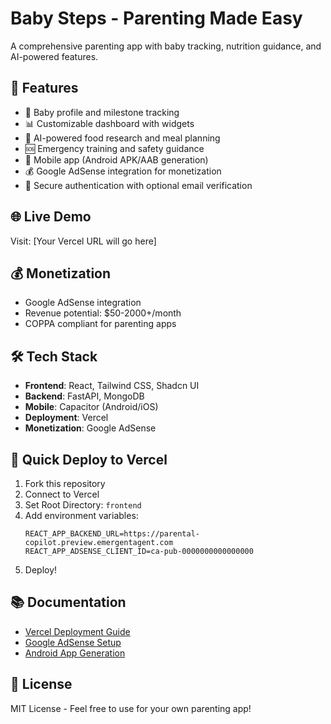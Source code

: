 # Baby Steps - Parenting Made Easy

A comprehensive parenting app with baby tracking, nutrition guidance, and AI-powered features.

## 🚀 Features
- 👶 Baby profile and milestone tracking
- 📊 Customizable dashboard with widgets
- 🍎 AI-powered food research and meal planning
- 🆘 Emergency training and safety guidance
- 📱 Mobile app (Android APK/AAB generation)
- 💰 Google AdSense integration for monetization
- 🔐 Secure authentication with optional email verification

## 🌐 Live Demo
Visit: [Your Vercel URL will go here]

## 💰 Monetization
- Google AdSense integration
- Revenue potential: $50-2000+/month
- COPPA compliant for parenting apps

## 🛠️ Tech Stack
- **Frontend**: React, Tailwind CSS, Shadcn UI
- **Backend**: FastAPI, MongoDB
- **Mobile**: Capacitor (Android/iOS)
- **Deployment**: Vercel
- **Monetization**: Google AdSense

## 🚀 Quick Deploy to Vercel

1. Fork this repository
2. Connect to Vercel
3. Set Root Directory: `frontend`
4. Add environment variables:
   ```
   REACT_APP_BACKEND_URL=https://parental-copilot.preview.emergentagent.com
   REACT_APP_ADSENSE_CLIENT_ID=ca-pub-0000000000000000
   ```
5. Deploy!

## 📚 Documentation
- [Vercel Deployment Guide](./VERCEL_DEPLOYMENT_GUIDE.md)
- [Google AdSense Setup](./ADSENSE_SETUP_GUIDE.md)
- [Android App Generation](./GOOGLE_PLAY_SETUP.md)

## 📄 License
MIT License - Feel free to use for your own parenting app!
